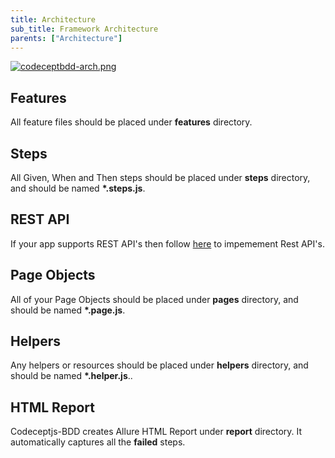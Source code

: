 ```yaml
---
title: Architecture
sub_title: Framework Architecture
parents: ["Architecture"]
---
```


[![codeceptbdd-arch.png](https://i.postimg.cc/MT7nj4kg/codeceptbdd-arch.png)](https://postimg.cc/k65J0Tgy)

## Features

All feature files should be placed under **features** directory.

## Steps

All Given, When and Then steps should be placed under **steps** directory, and should be named  **\*.steps.js**.

## REST API

If your app supports REST API's then follow [here](https://codecept.io/helpers/REST/#rest) to impemement Rest API's.

## Page Objects

All of your Page Objects should be placed under **pages** directory, and should be named **\*.page.js**.

## Helpers

Any helpers or resources should be placed under **helpers** directory, and should be named **\*.helper.js**..

## HTML Report

Codeceptjs-BDD creates Allure HTML Report under **report** directory. It automatically captures all the **failed** steps.